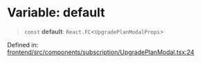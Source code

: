 # Variable: default

> `const` **default**: `React.FC`\<`UpgradePlanModalProps`\>

Defined in: [frontend/src/components/subscription/UpgradePlanModal.tsx:24](https://github.com/lsendel/sass/blob/ca8b2b87627589617e0de57047e1f50d53e78078/frontend/src/components/subscription/UpgradePlanModal.tsx#L24)
